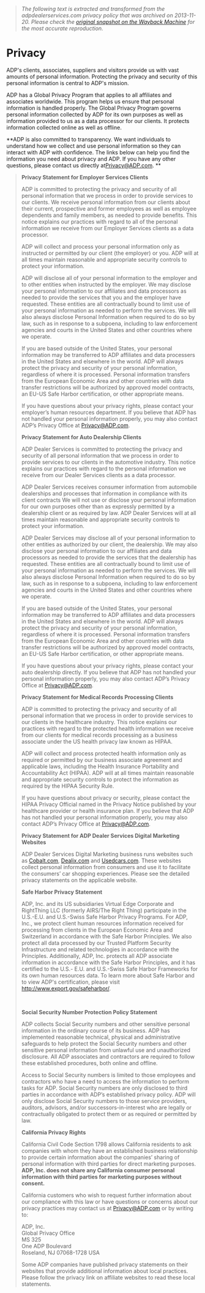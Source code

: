 > *The following text is extracted and transformed from the adpdealerservices.com privacy policy that was archived on 2013-11-20. Please check the [original snapshot on the Wayback Machine](https://web.archive.org/web/20131120053429id_/http%3A//www.adp.com/privacy.aspx) for the most accurate reproduction.*

# Privacy

ADP's clients, associates, suppliers and visitors provide us with vast amounts of personal information. Protecting the privacy and security of this personal information is central to ADP's mission. 

ADP has a Global Privacy Program that applies to all affiliates and associates worldwide. This program helps us ensure that personal information is handled properly. The Global Privacy Program governs personal information collected by ADP for its own purposes as well as information provided to us as a data processor for our clients. It protects information collected online as well as offline. 

**ADP is also committed to transparency. We want individuals to understand how we collect and use personal information so they can interact with ADP with confidence. The links below can help you find the information you need about privacy and ADP. If you have any other questions, please contact us directly at[Privacy@ADP.com](mailto:Privacy@ADP.com). **

> **Privacy Statement for Employer Services Clients**
> 
> ADP is committed to protecting the privacy and security of all personal information that we process in order to provide services to our clients. We receive personal information from our clients about their current, prospective and former employees as well as employee dependents and family members, as needed to provide benefits. This notice explains our practices with regard to all of the personal information we receive from our Employer Services clients as a data processor. 
> 
> ADP will collect and process your personal information only as instructed or permitted by our client (the employer) or you. ADP will at all times maintain reasonable and appropriate security controls to protect your information. 
> 
> ADP will disclose all of your personal information to the employer and to other entities when instructed by the employer. We may disclose your personal information to our affiliates and data processors as needed to provide the services that you and the employer have requested. These entities are all contractually bound to limit use of your personal information as needed to perform the services. We will also always disclose Personal Information when required to do so by law, such as in response to a subpoena, including to law enforcement agencies and courts in the United States and other countries where we operate. 
> 
> If you are based outside of the United States, your personal information may be transferred to ADP affiliates and data processers in the United States and elsewhere in the world. ADP will always protect the privacy and security of your personal information, regardless of where it is processed. Personal information transfers from the European Economic Area and other countries with data transfer restrictions will be authorized by approved model contracts, an EU-US Safe Harbor certification, or other appropriate means. 
> 
> If you have questions about your privacy rights, please contact your employer’s human resources department. If you believe that ADP has not handled your personal information properly, you may also contact ADP’s Privacy Office at [Privacy@ADP.com](mailto:Privacy@ADP.com). 
> 
> **Privacy Statement for Auto Dealership Clients**
> 
> ADP Dealer Services is committed to protecting the privacy and security of all personal information that we process in order to provide services to our clients in the automotive industry. This notice explains our practices with regard to the personal information we receive from our Dealer Services clients as a data processor. 
> 
> ADP Dealer Services receives consumer information from automobile dealerships and processes that information in compliance with its client contracts We will not use or disclose your personal information for our own purposes other than as expressly permitted by a dealership client or as required by law. ADP Dealer Services will at all times maintain reasonable and appropriate security controls to protect your information. 
> 
> ADP Dealer Services may disclose all of your personal information to other entities as authorized by our client, the dealership. We may also disclose your personal information to our affiliates and data processors as needed to provide the services that the dealership has requested. These entities are all contractually bound to limit use of your personal information as needed to perform the services. We will also always disclose Personal Information when required to do so by law, such as in response to a subpoena, including to law enforcement agencies and courts in the United States and other countries where we operate.
> 
> If you are based outside of the United States, your personal information may be transferred to ADP affiliates and data processers in the United States and elsewhere in the world. ADP will always protect the privacy and security of your personal information, regardless of where it is processed. Personal information transfers from the European Economic Area and other countries with data transfer restrictions will be authorized by approved model contracts, an EU-US Safe Harbor certification, or other appropriate means. 
> 
> If you have questions about your privacy rights, please contact your auto dealership directly. If you believe that ADP has not handled your personal information properly, you may also contact ADP’s Privacy Office at [Privacy@ADP.com](mailto:Privacy@ADP.com). 
> 
> **Privacy Statement for Medical Records Processing Clients**
> 
> ADP is committed to protecting the privacy and security of all personal information that we process in order to provide services to our clients in the healthcare industry. This notice explains our practices with regard to the protected health information we receive from our clients for medical records processing as a business associate under the US health privacy law known as HIPAA.
> 
> ADP will collect and process protected health information only as required or permitted by our business associate agreement and applicable laws, including the Health Insurance Portability and Accountability Act (HIPAA). ADP will at all times maintain reasonable and appropriate security controls to protect the information as required by the HIPAA Security Rule. 
> 
> If you have questions about privacy or security, please contact the HIPAA Privacy Official named in the Privacy Notice published by your healthcare provider or health insurance plan. If you believe that ADP has not handled your personal information properly, you may also contact ADP’s Privacy Office at [Privacy@ADP.com](mailto:Privacy@ADP.com). 
> 
> **Privacy Statement for ADP Dealer Services Digital Marketing Websites**
> 
> ADP Dealer Services Digital Marketing business runs websites such as [Cobalt.com](http://www.cobalt.com/privacy/), [Dealix.com](http://www.dealix.com/aboutus/privacy.aspx) and [Usedcars.com](http://www.usedcars.com/privacypolicy.aspx). These websites collect personal information from consumers and use it to facilitate the consumers’ car shopping experiences. Please see the detailed privacy statements on the applicable website.
> 
> **Safe Harbor Privacy Statement**
> 
> ADP, Inc. and its US subsidiaries Virtual Edge Corporate and RightThing LLC (formerly AIRS/The Right Thing) participate in the U.S.-E.U. and U.S.-Swiss Safe Harbor Privacy Programs. For ADP, Inc., we protect client human resources information received for processing from clients in the European Economic Area and Switzerland in accordance with the Safe Harbor Principles. We also protect all data processed by our Trusted Platform Security Infrastructure and related technologies in accordance with the Principles. Additionally, ADP, Inc. protects all ADP associate information in accordance with the Safe Harbor Principles, and it has certified to the U.S.- E.U. and U.S.-Swiss Safe Harbor Frameworks for its own human resources data. To learn more about Safe Harbor and to view ADP's certification, please visit <http://www.export.gov/safeharbor/>.
> 
> [](https://safeharbor.export.gov/list.aspx)  
> [](http://www.export.gov/safeharbor)
> 
> **Social Security Number Protection Policy Statement**
> 
> ADP collects Social Security numbers and other sensitive personal information in the ordinary course of its business. ADP has implemented reasonable technical, physical and administrative safeguards to help protect the Social Security numbers and other sensitive personal information from unlawful use and unauthorized disclosure. All ADP associates and contractors are required to follow these established procedures, both online and offline.
> 
> Access to Social Security numbers is limited to those employees and contractors who have a need to access the information to perform tasks for ADP. Social Security numbers are only disclosed to third parties in accordance with ADP’s established privacy policy. ADP will only disclose Social Security numbers to those service providers, auditors, advisors, and/or successors-in-interest who are legally or contractually obligated to protect them or as required or permitted by law.
> 
> **California Privacy Rights**
> 
> California Civil Code Section 1798 allows California residents to ask companies with whom they have an established business relationship to provide certain information about the companies’ sharing of personal information with third parties for direct marketing purposes. **ADP, Inc. does not share any California consumer personal information with third parties for marketing purposes without consent.**
> 
> California customers who wish to request further information about our compliance with this law or have questions or concerns about our privacy practices may contact us at Privacy@ADP.com or by writing to: 
> 
> ADP, Inc.   
>  Global Privacy Office  
>  MS 325   
>  One ADP Boulevard   
>  Roseland, NJ 07068-1728 USA
> 
> Some ADP companies have published privacy statements on their websites that provide additional information about local practices. Please follow the privacy link on affiliate websites to read these local statements. 
